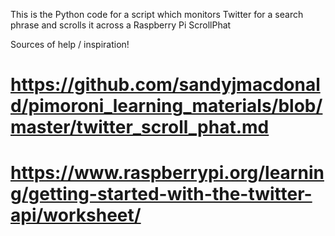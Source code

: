 This is the Python code for a script which monitors Twitter for a search phrase and scrolls it across a Raspberry Pi ScrollPhat

Sources of help / inspiration!
# https://github.com/sandyjmacdonald/pimoroni_learning_materials/blob/master/twitter_scroll_phat.md
# https://www.raspberrypi.org/learning/getting-started-with-the-twitter-api/worksheet/ 

